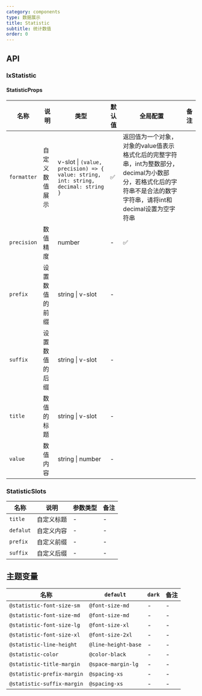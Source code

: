 ```yaml
---
category: components
type: 数据展示
title: Statistic
subtitle: 统计数值
order: 0
---
```


## API

### IxStatistic

#### StatisticProps

| 名称 | 说明 | 类型  | 默认值 | 全局配置 | 备注 |
| --- | --- | --- | --- | --- | --- |
| `formatter`        | 自定义数值展示   | v-slot \| `(value, precision) => { value: string, int: string, decimal: string }` | ✅|返回值为一个对象，对象的value值表示格式化后的完整字符串，int为整数部分，decimal为小数部分，若格式化后的字符串不是合法的数字字符串，请将int和decimal设置为空字符串|
| `precision`        | 数值精度         | number                          | -      |✅||
| `prefix`           | 设置数值的前缀   | string \| v-slot                | -      |||
| `suffix`           | 设置数值的后缀   | string \| v-slot                | -      |||
| `title`            | 数值的标题       | string \| v-slot                | -      |||
| `value`            | 数值内容         | string \| number                | -      |||

### StatisticSlots

| 名称 | 说明 | 参数类型 | 备注 |
| --- | --- | --- | --- |
| `title` | 自定义标题 | - | - |
| `defalut` | 自定义内容 | - | - |
| `prefix`   | 自定义前缀 | - | - |
| `suffix`   | 自定义后缀 | - | - |

<!--- insert less variable begin  --->
## 主题变量

| 名称 | `default` | `dark` | 备注 |
| --- | --- | --- | --- |
| `@statistic-font-size-sm` | `@font-size-md` | - | - |
| `@statistic-font-size-md` | `@font-size-md` | - | - |
| `@statistic-font-size-lg` | `@font-size-xl` | - | - |
| `@statistic-font-size-xl` | `@font-size-2xl` | - | - |
| `@statistic-line-height` | `@line-height-base` | - | - |
| `@statistic-color` | `@color-black` | - | - |
| `@statistic-title-margin` | `@space-margin-lg` | - | - |
| `@statistic-prefix-margin` | `@spacing-xs` | - | - |
| `@statistic-suffix-margin` | `@spacing-xs` | - | - |
<!--- insert less variable end  --->